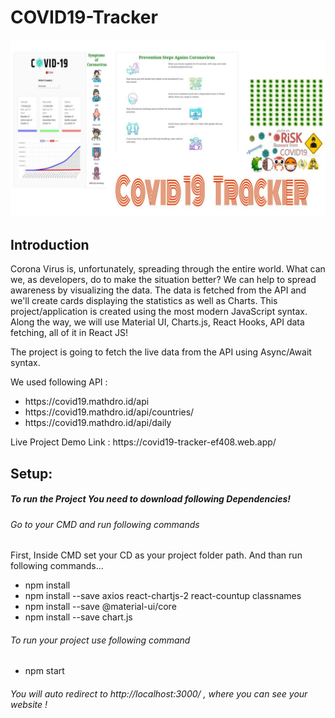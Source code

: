 # COVID19-Tracker

<center><a href="/"> <img src="https://github.com/PatelNeet/covid19-tracker/blob/main/src/images/covid%2019%20tracker%20-%20github%20pic.jpg"> </a></center>

<h2> Introduction </h2>
<p>
Corona Virus is, unfortunately, spreading through the entire world. What can we, as developers, do to make the situation better? We can help to spread awareness by visualizing the data. The data is fetched from the API and we'll create cards displaying the statistics as well as Charts. This project/application is created using the most modern JavaScript syntax. Along the way, we will use Material UI, Charts.js, React Hooks, API data fetching, all of it in React JS!</p>

<p>The project is going to fetch the live data from the API using Async/Await syntax. </p>
<p>We used following API : </p>
<ul>
  <li>https://covid19.mathdro.id/api</li>
  <li>https://covid19.mathdro.id/api/countries/</li>
  <li>https://covid19.mathdro.id/api/daily</li>
 </ul>
</p>

<p>Live Project Demo Link : https://covid19-tracker-ef408.web.app/ </p>


<h2>Setup:</h2>

<h5>To run the Project You need to download following Dependencies!</h5>

<h6>Go to your CMD and run following commands</h6>
<p>First, Inside CMD set your CD as your project folder path. And than run following commands...</p>
<ul>
  <li>npm install </li>
  <li>npm install --save axios react-chartjs-2 react-countup classnames</li>
  <li>npm install --save @material-ui/core</li>
  <li>npm install --save chart.js</li>
</ul>

<h6>To run your project use following command</h6>
<ul>
  <li>npm start</li>
</ul>

<h6>You will auto redirect to http://localhost:3000/ , where you can see your website !</h6>


